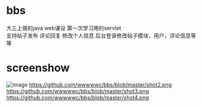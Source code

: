 # bbs
大三上做的java web课设  第一次学习用的servlet   
支持帖子发布 评论回复 修改个人信息  后台登录修改帖子模块，用户，评论信息等等
# screenshow
![image](https://github.com/wwwwwc/bbs/blob/master/shot1.png)
https://github.com/wwwwwc/bbs/blob/master/shot2.png
https://github.com/wwwwwc/bbs/blob/master/shot3.png
https://github.com/wwwwwc/bbs/blob/master/shot4.png
